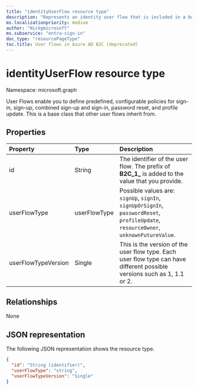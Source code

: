 ```yaml
---
title: "identityUserFlow resource type"
description: "Represents an identity user flow that is included in a built-in authentication journey."
ms.localizationpriority: medium
author: "Nickgmicrosoft"
ms.subservice: "entra-sign-in"
doc_type: "resourcePageType"
toc.title: User flows in Azure AD B2C (deprecated)
---
```


# identityUserFlow resource type

Namespace: microsoft.graph

User Flows enable you to define predefined, configurable policies for sign-in, sign-up, combined sign-up and sign-in, password reset, and profile update. This is a base class that other user flows inherit from.

## Properties

| Property     | Type        | Description |
|:-------------|:------------|:------------|
|id|String| The identifier of the user flow. The prefix of **B2C_1_** is added to the value that you provide.|
|userFlowType|userFlowType| Possible values are: `signUp`, `signIn`, `signUpOrSignIn`, `passwordReset`, `profileUpdate`, `resourceOwner`, `unknownFutureValue`.|
|userFlowTypeVersion|Single| This is the version of the user flow type. Each user flow type can have different possible versions such as 1, 1.1 or 2.  |

## Relationships

None

## JSON representation

The following JSON representation shows the resource type.

<!-- {
  "blockType": "resource",
  "optionalProperties": [

  ],
  "@odata.type": "microsoft.graph.UserFlow",
  "keyProperty": "id"
}-->

```json
{
  "id": "String (identifier)",
  "userFlowType": "string",
  "userFlowTypeVersion": "Single"
}
```

<!-- uuid: 16cd6b66-4b1a-43a1-adaf-3a886856ed98
2019-02-04 14:57:30 UTC -->
<!-- {
  "type": "#page.annotation",
  "description": "UserFlow resource",
  "keywords": "",
  "section": "documentation",
  "tocPath": ""
}-->
